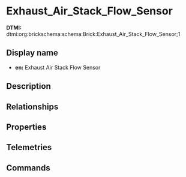 # Exhaust_Air_Stack_Flow_Sensor
**DTMI:** dtmi:org:brickschema:schema:Brick:Exhaust_Air_Stack_Flow_Sensor;1
## Display name
- **en:** Exhaust Air Stack Flow Sensor
## Description
## Relationships
## Properties
## Telemetries
## Commands
